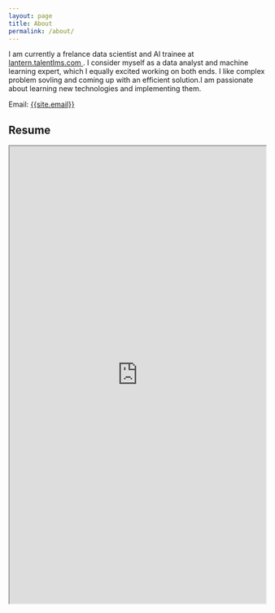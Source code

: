 ```yaml
---
layout: page
title: About
permalink: /about/
---
```

<p>
I am currently a frelance data scientist and AI trainee at <a href="https://lantern.talentlms.com/" target="_blank">lantern.talentlms.com </a>. I consider myself as a data analyst and machine learning expert, which I equally excited working on both ends. I like complex problem sovling and coming up with an efficient solution.I am passionate about learning new technologies and implementing them. 
</p>

Email: <a href="mailto:{{site.email}}?Subject=From Blog Site:">{{site.email}}</a>

## Resume
<iframe src="https://www.dropbox.com/l/scl/AADWyG3Ja2UNeNA0Wh7jd9kP0ff9DrmdWlk" width="100%" height="900"></iframe>
